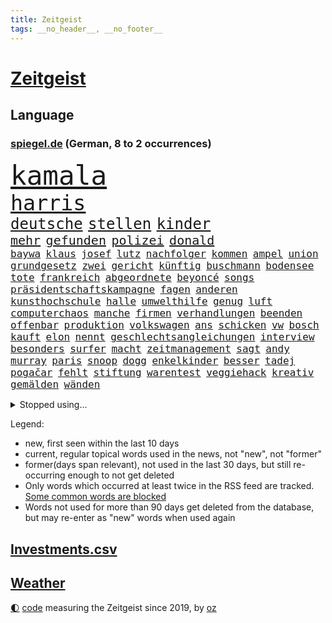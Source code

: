 ```yaml
---
title: Zeitgeist
tags: __no_header__, __no_footer__
---
```


# [Zeitgeist](https://oliz.io/zeitgeist/)

## Language

<h3><a href="https://www.spiegel.de" target="_blank">spiegel.de</a> (German, 8 to 2 occurrences)</h3>
<p style="font-family:monospace">
<span style="font-size:32pt"><a href="news_links.html#kamala" class="current">kamala</a></span>
<br>
<span style="font-size:25pt"><a href="news_links.html#harris" class="current">harris</a></span>
<br>
<span style="font-size:18pt"><a href="news_links.html#deutsche" class="current">deutsche</a></span>
<span style="font-size:18pt"><a href="news_links.html#stellen" class="current">stellen</a></span>
<span style="font-size:18pt"><a href="news_links.html#kinder" class="current">kinder</a></span>
<br>
<span style="font-size:15pt"><a href="news_links.html#mehr" class="current">mehr</a></span>
<span style="font-size:15pt"><a href="news_links.html#gefunden" class="current">gefunden</a></span>
<span style="font-size:15pt"><a href="news_links.html#polizei" class="current">polizei</a></span>
<span style="font-size:15pt"><a href="news_links.html#donald" class="current">donald</a></span>
<br>
<span style="font-size:12pt"><a href="news_links.html#baywa" class="new">baywa</a></span>
<span style="font-size:12pt"><a href="news_links.html#klaus" class="current">klaus</a></span>
<span style="font-size:12pt"><a href="news_links.html#josef" class="current">josef</a></span>
<span style="font-size:12pt"><a href="news_links.html#lutz" class="current">lutz</a></span>
<span style="font-size:12pt"><a href="news_links.html#nachfolger" class="current">nachfolger</a></span>
<span style="font-size:12pt"><a href="news_links.html#kommen" class="current">kommen</a></span>
<span style="font-size:12pt"><a href="news_links.html#ampel" class="current">ampel</a></span>
<span style="font-size:12pt"><a href="news_links.html#union" class="current">union</a></span>
<span style="font-size:12pt"><a href="news_links.html#grundgesetz" class="current">grundgesetz</a></span>
<span style="font-size:12pt"><a href="news_links.html#zwei" class="current">zwei</a></span>
<span style="font-size:12pt"><a href="news_links.html#gericht" class="current">gericht</a></span>
<span style="font-size:12pt"><a href="news_links.html#künftig" class="current">künftig</a></span>
<span style="font-size:12pt"><a href="news_links.html#buschmann" class="current">buschmann</a></span>
<span style="font-size:12pt"><a href="news_links.html#bodensee" class="current">bodensee</a></span>
<span style="font-size:12pt"><a href="news_links.html#tote" class="current">tote</a></span>
<span style="font-size:12pt"><a href="news_links.html#frankreich" class="current">frankreich</a></span>
<span style="font-size:12pt"><a href="news_links.html#abgeordnete" class="current">abgeordnete</a></span>
<span style="font-size:12pt"><a href="news_links.html#beyoncé" class="current">beyoncé</a></span>
<span style="font-size:12pt"><a href="news_links.html#songs" class="current">songs</a></span>
<span style="font-size:12pt"><a href="news_links.html#präsidentschaftskampagne" class="new">präsidentschaftskampagne</a></span>
<span style="font-size:12pt"><a href="news_links.html#fagen" class="new">fagen</a></span>
<span style="font-size:12pt"><a href="news_links.html#anderen" class="current">anderen</a></span>
<span style="font-size:12pt"><a href="news_links.html#kunsthochschule" class="new">kunsthochschule</a></span>
<span style="font-size:12pt"><a href="news_links.html#halle" class="current">halle</a></span>
<span style="font-size:12pt"><a href="news_links.html#umwelthilfe" class="current">umwelthilfe</a></span>
<span style="font-size:12pt"><a href="news_links.html#genug" class="current">genug</a></span>
<span style="font-size:12pt"><a href="news_links.html#luft" class="current">luft</a></span>
<span style="font-size:12pt"><a href="news_links.html#computerchaos" class="new">computerchaos</a></span>
<span style="font-size:12pt"><a href="news_links.html#manche" class="current">manche</a></span>
<span style="font-size:12pt"><a href="news_links.html#firmen" class="current">firmen</a></span>
<span style="font-size:12pt"><a href="news_links.html#verhandlungen" class="current">verhandlungen</a></span>
<span style="font-size:12pt"><a href="news_links.html#beenden" class="current">beenden</a></span>
<span style="font-size:12pt"><a href="news_links.html#offenbar" class="current">offenbar</a></span>
<span style="font-size:12pt"><a href="news_links.html#produktion" class="current">produktion</a></span>
<span style="font-size:12pt"><a href="news_links.html#volkswagen" class="current">volkswagen</a></span>
<span style="font-size:12pt"><a href="news_links.html#ans" class="current">ans</a></span>
<span style="font-size:12pt"><a href="news_links.html#schicken" class="current">schicken</a></span>
<span style="font-size:12pt"><a href="news_links.html#vw" class="current">vw</a></span>
<span style="font-size:12pt"><a href="news_links.html#bosch" class="new">bosch</a></span>
<span style="font-size:12pt"><a href="news_links.html#kauft" class="current">kauft</a></span>
<span style="font-size:12pt"><a href="news_links.html#elon" class="current">elon</a></span>
<span style="font-size:12pt"><a href="news_links.html#nennt" class="current">nennt</a></span>
<span style="font-size:12pt"><a href="news_links.html#geschlechtsangleichungen" class="new">geschlechtsangleichungen</a></span>
<span style="font-size:12pt"><a href="news_links.html#interview" class="current">interview</a></span>
<span style="font-size:12pt"><a href="news_links.html#besonders" class="current">besonders</a></span>
<span style="font-size:12pt"><a href="news_links.html#surfer" class="current">surfer</a></span>
<span style="font-size:12pt"><a href="news_links.html#macht" class="current">macht</a></span>
<span style="font-size:12pt"><a href="news_links.html#zeitmanagement" class="new">zeitmanagement</a></span>
<span style="font-size:12pt"><a href="news_links.html#sagt" class="current">sagt</a></span>
<span style="font-size:12pt"><a href="news_links.html#andy" class="current">andy</a></span>
<span style="font-size:12pt"><a href="news_links.html#murray" class="current">murray</a></span>
<span style="font-size:12pt"><a href="news_links.html#paris" class="current">paris</a></span>
<span style="font-size:12pt"><a href="news_links.html#snoop" class="new">snoop</a></span>
<span style="font-size:12pt"><a href="news_links.html#dogg" class="new">dogg</a></span>
<span style="font-size:12pt"><a href="news_links.html#enkelkinder" class="new">enkelkinder</a></span>
<span style="font-size:12pt"><a href="news_links.html#besser" class="current">besser</a></span>
<span style="font-size:12pt"><a href="news_links.html#tadej" class="current">tadej</a></span>
<span style="font-size:12pt"><a href="news_links.html#pogačar" class="current">pogačar</a></span>
<span style="font-size:12pt"><a href="news_links.html#fehlt" class="current">fehlt</a></span>
<span style="font-size:12pt"><a href="news_links.html#stiftung" class="current">stiftung</a></span>
<span style="font-size:12pt"><a href="news_links.html#warentest" class="current">warentest</a></span>
<span style="font-size:12pt"><a href="news_links.html#veggiehack" class="new">veggiehack</a></span>
<span style="font-size:12pt"><a href="news_links.html#kreativ" class="current">kreativ</a></span>
<span style="font-size:12pt"><a href="news_links.html#gemälden" class="new">gemälden</a></span>
<span style="font-size:12pt"><a href="news_links.html#wänden" class="current">wänden</a></span>
</p>
<details>
<summary>Stopped using...</summary>
<p class="former" style="font-size:12pt">
vergeblich(1370) korruption(1369) mittelmeer(1369) richten(1369) energien(1368) nachfolge(1368) positionen(1368) andreas(1367) freuen(1367) ifoinstitut(1367) landtag(1367) leipzig(1367) aufnahmen(1366) bundesländer(1366) gesunken(1366) journalisten(1366) kriminellen(1366) seitdem(1366) senat(1366) 37(1365) angekommen(1365) besiegt(1365) beteiligten(1365) dreimal(1365) golf(1365) historiker(1365) tobt(1365) beschluss(1364) bitten(1364) freiheit(1364) generalsekretär(1364) landesregierung(1364) magdeburg(1364) remis(1364) zurzeit(1364) bekannten(1363) hervor(1363) maßnahme(1363) arbeitsplatz(1362) humanitäre(1362) innenministerium(1362) kämpfe(1362) rassistische(1362) untersagt(1362) weltkrieg(1362) islamischen(1361) machthaber(1361) teilnehmer(1361) außen(1360) daher(1360) maß(1360) system(1360) trainiert(1360) vermehrt(1360) außerdem(1359) einreisen(1359) kräftig(1359) mai(1359) oliver(1359) fußballquiz(1358) nummer(1358) unglück(1358) abgang(1357) beinahe(1357) halben(1357) optimistisch(1357) rassistischen(1357) nutzer(1356) 31(1355) athleten(1355) brite(1355) forderte(1355) meinem(1355) ausgeliefert(1354) gaben(1354) torhüter(1354) verfolgt(1354) wachstum(1354) sports(1353) wochenlang(1353) geführt(1352) käufer(1351) beklagt(1350) pflanzen(1350) 600(1349) warm(1349) enge(1348) verbände(1347) berater(1346) büro(1346) geprägt(1345) holocaust(1344) laufenden(1343) spitzenreiter(1343) uni(1343) dran(1342) staffel(1340) entschuldigung(1339) vorwürfen(1337) bangen(1335) konferenz(1335) pleite(1335) iranischen(1334) papier(1333) abstieg(1329) uhaft(1329) vfb(1329) afrikas(1328) dauert(1325) erhöhung(1324) herausforderungen(1321) lehrkräfte(1317) plattform(1315) regelmäßig(1298) sachen(1290) umbau(1263) niederländer(1260) anna(1256) lehrerin(1242) partnerschaft(1093) las(1070) jinping(1062) ukrainischer(1059) 20000(1056) gestern(1056) jahrzehnt(1051) gewohnt(1042) schlafen(1037) befreiung(1034) irritiert(1028) offene(1024) dokumentiert(1016) gesetzentwurf(1014) kursieren(1010) bekräftigt(1006) abkommen(1002) kurze(1000) ampelparteien(984) strackzimmermann(983) luftwaffe(976) härte(971) akw(953) kiews(944) sank(942) diskussionen(938) öffentlichrechtlichen(934) verletzung(933) bundesinnenministerin(925) kremlchef(925) bat(919) verringern(908) verkündete(907) inhalte(902) explosionen(900) spaltung(896) afrikanischen(888) gezwungen(888) helikopter(885) lohnen(883) verwaltung(872) gelöst(854) künstlerin(840) gefangenschaft(839) söhne(834) dilemma(828) günstige(828) besetzten(826) wall(814) zusätzlich(808) anschuldigungen(807) klopp(803) hammer(797) aufeinander(787) stockholm(768) veröffentlichen(753) osnabrück(748) misshandelt(746) fahrgäste(744) erntet(738) deutsch(736) dramatische(736) folgten(727) rettungsaktion(725) islamisten(722) legal(716) toilette(714) zivile(707) professor(694) einladung(693) pleiten(691) ganzes(688) nackt(674) kommunikation(673) juristische(656) irland(651) eingriff(650) beobachter(647) grenzgebiet(641) wohnungsbau(634) pjöngjang(633) ausgegeben(628) abbruch(616) parallel(616) verehrt(616) sam(609) digital(605) staates(598) einstige(597) ig(597) testet(596) gekostet(585) familiennewsletter(582) wechselte(582) steigern(581) vorbereitung(573) leblos(566) verwendet(564) legendäre(561) reichsbürger(560) eva(551) ussängerin(551) gegründet(550) christdemokraten(540) c(537) initiative(535) rauchen(533) liebt(529) nordamerika(528) übers(527) jäger(520) verschleppt(519) bremst(518) richtigen(515) angemeldet(513) anzeigen(510) umdenken(507) außergewöhnlich(501) merklich(497) gedanken(496) wendepunkt(490) gala(489) 15jähriger(488) stürme(483) ungeklärt(482) germany(473) genaue(470) baugenehmigungen(466) schließung(462) bundesligist(460) angelegenheit(459) geflüchtet(459) fluggesellschaften(458) spiegeltalk(456) dringt(455) alarmbereitschaft(445) veröffentlichte(444) sichere(443) lebenszeichen(433) 15jährige(426) rechtskräftig(423) schief(420) südkoreas(420) gegnern(418) infolge(414) iphones(412) anschlägen(408) naturschutz(407) einwanderung(405) terrorgruppe(402) treu(399) sandra(393) drastische(390) 77(389) defensive(386) unterschied(384) einzigen(383) tropfen(383) stellvertretende(378) zügen(377) auflösung(374) stellenabbau(370) beschloss(365) csuchef(365) popstars(364) delegation(363) effizienter(363) nationalteam(363) architekten(359) schwedens(359) essener(357) surfen(356) vormittag(354) durchschnitt(353) varianten(350) islamistische(348) thrones(348) antwortet(346) brutaler(346) teuerste(345) britney(344) spears(344) runden(343) bemerkenswert(342) kriegsende(341) ernste(337) kindesmissbrauch(334) debütant(329) geöffnet(328) wolff(326) unerwartete(325) schrecklichen(324) verschlechtert(324) bestens(323) samstagabend(321) sichergestellt(321) trendwende(319) jüdisches(318) digitalen(317) us(317) tisch(315) spanischer(312) astronomen(311) kabine(311) year(310) ködern(308) hall(307) bbc(306) elektroauto(304) harald(303) harmlos(303) rückenschmerzen(303) sperrte(303) besserung(299) spezialeinheit(299) abhalten(297) block(297) heutzutage(296) vorgang(294) glänzt(293) toptalent(293) appellieren(292) sicherheitslage(291) ständige(291) rage(290) herbert(289) noten(289) holocaustüberlebende(288) getöteter(287) dallas(286) einander(286) unschuldig(285) rief(283) verheiratet(282) verdrängt(281) duo(280) eröffnung(280) eustaaten(280) milliardenhilfen(280) fußballweltmeister(278) bequem(277) fracht(277) zusammengestoßen(271) flüchtig(270) würgen(268) beschießen(267) versuche(266) continental(265) kriegen(264) sanierung(262) hackerangriff(260) leistete(259) klassischen(258) schmerzen(258) terzić(258) wenden(258) überraschende(258) migrationshintergrund(257) kundgebung(256) mohammadi(256) terrorangriff(251) neukölln(250) wild(250) night(249) bezahlkarte(248) weihnachten(248) schwaben(247) tipp(245) liebäugelt(243) flensburg(242) fdppolitikerin(241) rafah(241) warnstreik(240) jüdinnen(239) topmanager(238) 29jähriger(234) aufzeichnungen(234) ruhen(231) ukrainehilfe(231) erfolgsserie(230) turnieren(230) ampelpartner(229) gibt’s(229) student(229) thailändische(229) websites(229) eigenem(228) einschnitte(227) hast(227) härtetest(226) manch(225) 218(224) benkos(224) gedrängt(223) verschaffen(223) besorgniserregend(220) mavericks(220) saal(219) abwärtstrend(218) kanye(218) golden(217) geliebt(216) nürnberger(216) zweikampf(213) ausgenommen(212) dreijähriger(211) immense(210) kredit(208) erschoss(207) fdpfinanzminister(207) zielen(207) flugreisende(205) simon(205) erfolgserlebnis(204) exprofi(203) demütigungen(202) usostküste(202) bestehe(201) natopartnern(200) symptome(200) gleichgeschlechtliche(199) is(199) japanischen(198) ermittlungsverfahren(196) inspirieren(196) unwahrscheinlich(196) versteht(196) stift(195) streamingdienst(195) österreicher(195) wundert(194) aktiviert(192) knapper(192) ostdeutsche(192) zeitalter(192) 28(191) onlinehändler(191) hungern(190) on(190) verfügt(189) zögert(189) anwendung(188) heer(188) edin(187) rammte(187) iss(186) schwestern(186) meiden(184) brandenburgischen(182) schröders(182) unbestimmte(181) angepasst(180) kinderpornografie(180) nicole(180) rutscht(179) sendet(176) körperlich(175) arbeitsminister(174) trotzt(174) patriotismus(173) rekordniveau(173) 1980(171) niedersachsens(170) stromausfälle(170) house(169) prozessbeginn(169) single(169) benötigte(168) mona(168) privates(168) brasilianer(167) topfavorit(167) zeitenwende(167) sony(166) kinos(165) kunstausstellung(165) teamchef(165) ranghohen(164) sinkflug(163) zugunglück(163) zweifache(163) fehlenden(162) mehrjährige(162) marlene(161) allgegenwärtig(160) erhöhte(160) holten(160) reichsten(160) gegenmaßnahmen(159) gestalt(159) angekündigten(158) musikerin(158) opferzahlen(157) piloten(157) gras(156) schusswaffen(156) go(154) lehrkräften(154) demonstrierten(153) great(153) lamar(153) substanz(153) insolvenzverwalter(152) aufgespürt(151) bunte(150) schifffahrt(150) rod(149) shein(149) wille(149) geschichtsbücher(148) ausländischer(147) gegenentwurf(147) ios(147) riefen(147) unterrichtet(147) deutschem(146) gerügt(146) anonymer(145) athletinnen(145) justin(145) meeresgrund(145) zentral(145) bucht(144) verbringen(144) verknüpft(144) ablenkungsmanöver(143) minderjährigen(143) grandslamturnier(142) regimekritischen(142) extremismus(141) inakzeptabel(141) einsehen(140) landtagswahl(140) mauer(140) albion(139) bildungssystem(139) zerlegt(139) fraglich(138) grotesk(138) rettungskräften(138) binden(137) bronze(137) duellieren(137) grünenchef(137) hard(136) empfindlich(135) korruptionsvorwürfen(135) oleksandr(135) wilson(135) augenzeugen(134) bafögreform(134) erkrankten(134) meisterschaft(134) unmöglich(134) falscher(132) kartenzahlung(132) schale(132) schuhe(132) versetzt(132) 450(131) cyrus(131) miley(131) potter(131) starkoch(131) gegessen(130) horten(130) regimes(130) handlungen(129) revolutionsgericht(129) verzögern(129) maximilian(128) selbstverständlich(128) verhältnismäßig(128) apples(127) kw(127) labourpartei(127) wahlniederlage(127) beauftragt(126) haustür(126) intensive(126) lea(126) sumoringer(126) unangenehme(126) bluttat(125) storniert(125) boatengs(124) verlorene(124) wildtiere(124) sitze(122) vergleichbar(122) à(122) sicherheitsabkommen(120) blog(119) germany’s(119) next(119) photographer(119) topmodel(119) 28jährigen(118) chefcoach(118) dublin(118) major(118) ampelhaushälter(117) gegenstand(117) gerührt(117) strafrecht(117) tschetschenien(117) höchstens(116) sorgerecht(116) rollstuhl(115) argumentierte(114) dortmunds(114) episode(114) hörte(114) bundesamtes(113) spezielles(113) abtreibungen(112) insider(112) ipads(112) passenden(112) raste(112) arbeitsbedingungen(111) börsengang(111) heben(111) klagte(111) douglas(110) erkämpft(110) handgemenge(110) mad(110) verachtung(110) tschechiens(109) aufgelegt(108) mitgründer(108) deutschsprachige(107) marihuana(107) schnellste(107) segeln(107) überlassen(107) brust(106) thailänder(106) untätigkeit(106) vorlage(106) irischen(105) kommentierte(105) oscarpreisträger(105) plastik(105) vermont(105) fernbleiben(104) flüchtlingen(104) kriminalpolizei(104) siri(104) gordon(103) verschuldete(103) vielfach(103) dokumentation(102) katie(102) lärm(102) montenegro(102) royals(102) seeweg(102) zaubert(102) traumtor(101) vergiftet(101) vorsitzender(101) beier(100) flirten(100) probefahrt(100) betonen(99) bestanden(98) friedensgipfel(98) großstädte(98) kasia(98) lenhardt(98) schulkinder(98) wettbewerbsfähigkeit(98) dragon(97) jake(97) protestcamp(97) schick(97) abschrecken(96) drosten(95) einblick(95) ermutigt(95) heimeuropameisterschaft(95) rekorde(95) usfernsehen(95) 105(94) forum(94) schlüsse(94) verschütteten(94) unfällen(93) brachen(92) geburtenrate(92) keeper(92) patzt(92) jahrelanger(91) knall(91) leidenschaft(91) motor(91) renommierteste(91) afghanische(90) angetan(90) anwälten(90) erfrischend(90) superfood(90) verteidigungsausschusses(90) assistentin(89) bierhoff(89) brillierte(89) harmlosen(89) kostenpflichtige(89) trainerfrage(89) videoclip(89) arbeitszeit(88) baerbocks(88) eroller(88) gezeichnet(88) kahn(88) stop(88) benachbarten(87) medizinstudium(87) mitfavorit(87) mobben(87) oxford(87) rüstungshersteller(87) absichern(86) dementsprechend(86) dfbtrikot(86) memoir(86) tschechische(86) umplanen(86) büchern(85) herausgesucht(85) konjunkturprognose(85) maryland(85) miniwachstum(85) schwiegervater(85) techniken(85) trikots(85) isableger(84) paragraf(84) erholen(83) grandiosen(83) studio(83) ursachen(83) youngster(83) ärztinnen(83) 17jährigen(82) depressive(82) frische(82) geschmissen(82) heilt(82) jk(82) leichten(82) potterautorin(82) rowling(82) saharastaub(82) verzerrt(82) baldige(81) bart(81) friedländer(81) graz(81) kurdischen(81) streckt(81) verwandelte(81) alleinsein(80) anspielungen(80) ispk(80) kommunalwahlen(80) narges(80) purem(80) vermieden(80) affären(79) einschränken(79) jerry(79) kürzen(79) rebel(79) unfreiwillig(79) euzölle(78) geldautomaten(78) kinderbücher(78) lebensabend(78) süditalien(78) akne(77) iraner(77) libanesische(77) passau(77) prokopenko(77) filmklassiker(76) furioses(76) lehrte(76) mariupol(76) schleifte(76) spioniert(76) 74jähriger(75) behoben(75) eukommissarin(75) fleischkonsum(75) oberster(75) quält(75) suchtkranke(75) terzićs(75) bizarr(74) janet(74) mcdonald’s(74) möller(74) tornados(74) usfinanzministerin(74) veruntreut(74) yellen(74) zeilen(74) angepasste(73) arbeitsunfall(73) einstellung(73) füchse(73) parteispitze(73) porzellan(73) psychiatrie(73) psychiatrisches(73) unternehmensberater(73) wildpferde(73) bemühen(72) bordeaux(72) giftig(72) mischt(72) schutzausrüstung(72) schürt(72) unterstützte(72) verfassungsschützer(72) ablauf(71) beitragen(71) bereut(71) euch(71) meier(71) morgan(71) weigerten(71) zugeschlagen(71) 1987(70) aufgebrochen(70) bruno(70) erliegt(70) europol(70) hauskauf(70) prämien(70) schmerzmittel(70) brighton(69) effizienz(69) flächendeckend(69) hove(69) immobilienkauf(69) jahrhunderts(69) verteidigte(69) baseballstar(68) befanden(68) chinareise(68) herd(68) kämpften(68) nehammer(68) schlafmangel(68) zugstrecken(68) abbekommen(67) bestritt(67) hollywoodgrößen(67) illegales(67) psychotherapeutin(67) steiermark(67) ballack(66) beantworten(66) bruch(66) einzuschränken(66) inbegriff(66) sphären(66) durchquert(65) fahrenden(65) gebäudes(65) lebensgrundlage(65) publikums(65) revidiert(65) sequel(65) theoretisch(65) unterhält(65) virologe(65) wovor(65) övp(65) entgeht(64) früchte(64) integrieren(64) kasachstan(64) konfrontation(64) milliardärin(64) ramsay(64) reeder(64) spiegelbuch(64) axt(63) europäischer(63) gekippt(63) iphonekonzern(63) krah(63) kundschaft(63) mecklenburgischen(63) revolutioniert(63) starspieler(63) verschuldung(63) fossiler(62) gender(62) kehren(62) rängen(62) systematisch(62) toto(62) wohnungslose(62) afdlandrat(61) enttäuschte(61) komfort(61) sesselmann(61) finanzkriminalität(60) flasche(60) heizt(60) heiße(60) leistungsträger(60) leitplanke(60) schriftstellerverbands(60) unterschätzte(60) ölexporte(60) 157(59) erwogen(59) fti(59) ginge(59) grevesmühlen(59) menstar(59) reiseveranstalter(59) salehi(59) siemens(59) steigert(59) toomaj(59) versicherungen(59) 145(58) gesellen(58) konkreten(58) kultusministerkonferenz(58) leitete(58) nachfolgerin(58) privater(58) problematisch(58) thronfolger(58) zeltplatz(58) ausgepackt(57) chemotherapie(57) entmutigen(57) hauptdarsteller(57) marvin(57) schockmoment(57) wahlschlappe(57) wandte(57) rtvs(56) stinkende(56) typisches(56) usunis(56) vermitteln(56) wundern(56) öffentlichrechtliche(56) bluthund(55) havarien(55) kadyrow(55) konzentriert(55) law(55) likes(55) naruhito(55) propalästinensisches(55) ramsan(55) tschetschenenführer(55) zuzutrauen(55) beckhams(54) drittstaaten(54) erektionsstörungen(54) g(54) hormone(54) kalifat(54) kohls(54) stabhochspringer(54) 1988(53) beheben(53) eugesetz(53) rosen(53) traunstein(53) wasserfälle(53) assistent(52) durchfall(52) erbrechen(52) friedenskonferenz(52) kigeneriert(52) lilly(52) mix(52) nickelodeon(52) schulleitung(52) autonomes(51) chefermittlerin(51) erarbeitet(51) haare(51) mister(51) polizeiangaben(51) pubertät(51) reichsbürgerprozess(51) strafanzeigen(51) streams(51) tierschutz(51) unbeantwortet(51) brennpunkt(50) darzustellen(50) erkennbar(50) erzwingen(50) landeten(50) mitgefühl(50) planten(50) städtetag(50) ultrarechte(50) bahnhofs(49) freeman(49) fußballteams(49) gab’s(49) kerstin(49) krankenhausreif(49) tagelangem(49) aufrüstung(48) baumängeln(48) berlinlichtenberg(48) konsequente(48) nickelodeonskandal(48) seenotretter(48) stromtrassen(48) barbra(47) losgegangen(47) nachrufe(47) rowlings(47) streisand(47) unangemessene(47) unbekanntes(47) unterhalten(47) afrikanische(46) hörbücher(46) quadratmeter(46) somit(46) zusammenarbeiten(46) bundesligaprofi(45) drake(45) kendrick(45) rocky(45) ankommende(44) radfahren(44) roll(44) rosa(44) schliersee(44) 53jährige(43) aufwendig(43) berlinmoabit(43) bilden(43) häuft(43) cduinnenminister(42) fdppolitiker(42) heidenreichs(42) protein(42) beherrschen(41) freigekommen(41) granit(41) macs(41) republikanerin(41) tiefgarage(41) waschbären(41) weicht(41) xhaka(41) 1996(40) antidepressiva(40) babbel(40) bestellte(40) datenschutz(40) lebensraum(40) radikaler(40) anlocken(39) defekt(39) deportation(39) ferrell(39) futter(39) plädoyer(39) vatertag(39) eröffnungsspiel(38) führungstreffer(38) innenministerkonferenz(38) leopard2panzer(38) nhl(38) retourkutsche(38) seriöse(38) siege(38) tomatensauce(38) umständen(38) buhrufen(37) fu(37) gerard(37) kultserie(37) moderatorin(37) piqué(37) wandern(37) auftaktspiel(36) bildungsungerechtigkeit(36) darfur(36) für(36) kaulitz(36) 1800(35) albanien(35) fälschungen(35) gerechtigkeit(35) griechische(35) klimawandels(35) schoigu(35) staatsbesuch(35) tennet(35) toilettengang(35) sonderzölle(34) ussoldat(34) 89jährige(33) abneigung(33) aufgemacht(33) fritzl(33) kolonialen(33) normaler(33) quatsch(33) robin(33) sandy(33) sexualstraftäter(33) socialmediastar(33) zelebriert(33) beeinträchtigt(32) befreiten(32) daum(32) kürzung(32) mutterschaft(32) rettungsteams(32) scharfen(32) bedrohte(31) efahrzeuge(31) führer(31) giftigen(31) herde(31) kriegskabinett(31) liiert(31) mumbai(31) reeperbahn(31) sde(31) sesamstraße(31) teiman(31) wunderbar(31) überschlagen(31) aargau(30) alfaschir(30) alkoholisiert(30) appellierte(30) ausschließlich(30) kanton(30) konzernchefs(30) schweizerischen(30) spazieren(30) 23jähriger(29) beißen(29) erfolgreichster(29) erntehelfer(29) erschießen(29) europawahlkampf(29) gantz(29) kiosk(29) reichsbürgergruppe(29) diebstahls(28) einzustellen(28) fußballtrainer(28) golfprofi(28) hergang(28) kindersitze(28) made(28) überwindung(28) datingplattform(27) lesben(27) syltvideo(27) tourist(27) trinkgeld(27) verbrennungsmotors(27) freundliches(26) künstliches(26) misserfolge(26) monteur(26) philharmoniker(26) unfalls(26) wertvollste(26) food(25) linkenpolitikerin(25) logo(25) nahelegen(25) schutzsuchenden(25) verbringt(25) ligakonkurrenten(24) pcs(24) recall(24) rechtsrucks(24) rheinlandpfälzischen(24) suchfunktion(24) zugtoiletten(24) ausgebuht(23) billboard(23) chirurgie(23) erstligisten(23) damalige(22) egonerwinkischpreis(22) elektrofahrzeuge(22) mitleid(22) popqueen(22) reportagen(22) sternpreis(22) swr(22) traurigen(22) bestohlen(21) gehuldigt(21) lockte(21) nbastar(21) verheerender(21) einreiseverbot(20) klicks(20) krawallen(20) köster(20) maier(20) pflanze(20) vollziehen(20) axel(19) diskret(19) fernseher(19) lohn(19) stadiondach(19) 128(18) benny(18) habt(18) mifepristone(18) indische(17) youtuber(17) ballermänner(16) camilla(16) colour(16) knast(16) konzertbesucher(16) streifen(16) trooping(16) versunken(16) atem(15) auktionshaus(15) cumex(15) kidman(15) koma(15) normalen(15) trumpverbündete(15) verabschiedete(15) vernehmungsfähig(15) aufgetreten(14) aufwendigen(14) bundesweiten(14) elementarschäden(14) kommunal(14) micky(14) pflichtversicherung(14) spiegelbildungsnewsletter(14) städtetrip(14) urteile(14) 1960(13) akteur(13) l(13) beliebten(12) finalserie(12) fußballern(12) reisetipps(12) schädliche(12) ingolstadt(11) kleinstparteien(11) statements(11)
</p>
</details>
<p>Legend:
<ul>
<li><span class="new">new</span>, first seen within the last 10 days</li>
<li><span class="current">current</span>, regular topical words used in the news, not "new", not "former"</li>
<li><span class="former">former(days span relevant)</span>, not used in the last 30 days, but still re-occurring enough to not get deleted</li>
<li>Only words which occurred at least twice in the RSS feed are tracked. <a href="language/filters.py">Some common words are blocked</a></li>
<li>Words not used for more than 90 days get deleted from the database, but may re-enter as "new" words when used again</li>
</ul>
</p>

## [Investments](investments.html)[.csv](investments.csv)

## [Weather](weather.html)

<footer>
<a href="javascript:toggleTheme()" class="nav">🌓</a>
<a href="https://github.com/ooz/zeitgeist">code</a> measuring the Zeitgeist since 2019, by <a href="https://oliz.io">oz</a>
</footer>
